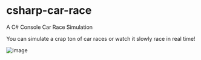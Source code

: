 # csharp-car-race
 A C# Console Car Race Simulation

You can simulate a crap ton of car races or watch it slowly race in real time!

![image](https://user-images.githubusercontent.com/113895247/229296130-dcf20522-47f7-4c89-b924-8f48d611200a.png)
